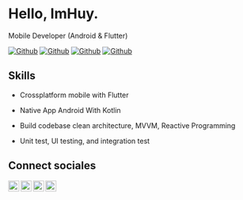
# Hello, ImHuy.

Mobile Developer (Android & Flutter)

[![Github](https://img.shields.io/github/followers/phanbaohuy96?style=social)](https://github.com/phanbaohuy96)
[![Github](https://img.shields.io/github/stars/phanbaohuy96/flutter_base_structure?style=social)](https://github.com/phanbaohuy96/flutter_base_structure)
[![Github](https://img.shields.io/github/watchers/phanbaohuy96/phanbaohuy96?style=social)](https://github.com/phanbaohuy96/phanbaohuy96)
[![Github](https://img.shields.io/github/last-commit/phanbaohuy96/phanbaohuy96)](https://github.com/phanbaohuy96/phanbaohuy96/phanbaohuy96)


## Skills

- Crossplatform mobile with Flutter

- Native App Android With Kotlin

- Build codebase clean architecture, MVVM, Reactive Programming

- Unit test, UI testing, and integration test


## Connect sociales

<a href="https://www.linkedin.com/in/huy-b%E1%BA%A3o-b072131b6/">
  <img align="left" alt="Linkdein" width="22px" src="https://cdn.jsdelivr.net/npm/simple-icons@v3/icons/linkedin.svg" />
</a>
<a href="https://github.com/phanbaohuy96/">
  <img align="left" alt="Github" width="22px" src="https://img.icons8.com/fluent/48/000000/github.png"/>
</a>
<a href="https://t.me/pbh96">
  <img align="left" alt="Telegram" width="22px" src="https://img.icons8.com/fluent/48/000000/telegram-app.png"/>
</a>
<a href="mailto:baohuy.phan1996@gmail.com">
  <img align="left" alt="Gmail" width="22px" src="https://img.icons8.com/fluent/48/000000/gmail.png"/>
</a>
